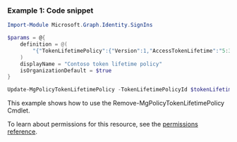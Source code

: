### Example 1: Code snippet

```powershellImport-Module Microsoft.Graph.Identity.SignIns

$params = @{
	definition = @(
		"{"TokenLifetimePolicy":{"Version":1,"AccessTokenLifetime":"5:30:00"}}"
	)
	displayName = "Contoso token lifetime policy"
	isOrganizationDefault = $true
}

Update-MgPolicyTokenLifetimePolicy -TokenLifetimePolicyId $tokenLifetimePolicyId -BodyParameter $params
```
This example shows how to use the Remove-MgPolicyTokenLifetimePolicy Cmdlet.
To learn about permissions for this resource, see the [permissions reference](/graph/permissions-reference).

